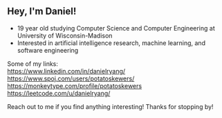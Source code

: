 ## Hey, I'm Daniel!

- 19 year old studying Computer Science and Computer Engineering at University of Wisconsin-Madison
- Interested in artificial intelligence research, machine learning, and software engineering

Some of my links:  
https://www.linkedin.com/in/danielryang/  
https://www.spoj.com/users/potatoskewers/  
https://monkeytype.com/profile/potatoskewers  
https://leetcode.com/u/danielryang/  

Reach out to me if you find anything interesting! Thanks for stopping by!


<!--
**danielryang/danielryang** is a ✨ _special_ ✨ repository because its `README.md` (this file) appears on your GitHub profile.

Here are some ideas to get you started:

- 🔭 I’m currently working on ...
- 🌱 I’m currently learning ...
- 👯 I’m looking to collaborate on ...
- 🤔 I’m looking for help with ...
- 💬 Ask me about ...
- 📫 How to reach me: ...
- 😄 Pronouns: ...
- ⚡ Fun fact: ...
-->
